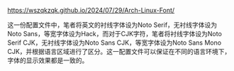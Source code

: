https://wszqkzqk.github.io/2024/07/29/Arch-Linux-Font/

这一份配置文件中，笔者将英文的衬线字体设为Noto Serif，无衬线字体设为Noto Sans，等宽字体设为Hack，而对于CJK字符，笔者将衬线字体设为Noto Serif CJK，无衬线字体设为Noto Sans CJK，等宽字体设为Noto Sans Mono CJK，并根据语言区域进行了区分。这一配置文件可以保证在不同的语言环境下，字体的显示效果都是一致的。
